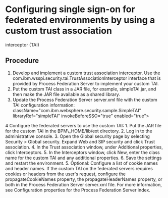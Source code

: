 # Configuring single sign-on for federated environments by using a custom trust association
interceptor (TAI)

## Procedure

1. Develop and implement a custom trust association interceptor.
Use the com.ibm.wsspi.security.tai.TrustAssociationInterceptor interface
that is provided by Process Federation Server to
implement your custom TAI.
2. Put the custom TAI class in a JAR file, for example, simpleTAI.jar,
and then make the JAR file available as a shared library.
3. Update the Process Federation Server server.xml file
with the custom TAI configuration information: <trustAssociation id="myTrustAssociation" invokeForUnprotectedURI="false" failOverToAppAuthType="false">
   <interceptors>
      className="com.ibm.websphere.security.sample.SimpleTAI"
      libraryRef="simpleTAI" invokeBeforeSSO="true" enabled="true">
      <properties defaultUser="u1"/>
   </interceptors>
</trustAssociation>

<library id="simpleTAI" name="simpleTAI">
   <fileset dir="pfs\_install\_root/usr/servers/server\_name/resources" includes="SimpleTAI.jar"/>
</library>
4 Configure the federated servers to use the custom TAI:
    1. Put the JAR file for the custom TAI in the
BPM\_HOME/lib/ext directory.
    2. Log in to the administrative console.
    3. Open the Global security page by selecting
Security > Global security.
Expand Web and SIP security and click Trust
association.
    4. In the Trust association window, under Additional
properties, click Interceptors.
    5. In the Interceptors window, click New,
enter the class name for the custom TAI and any additional properties.
    6. Save the settings and restart the environment.
5. Optional: Configure a list of cookie names and header names. If
the custom TAI on the federated servers requires cookies or headers from the user's request,
configure the propagateCookieNames property, the
propagateHeaderNames property, or both in the Process Federation Server
server.xml file. For more information, see Configuration properties for the Process Federation Server index.